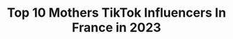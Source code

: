---
title: Top 10 Mothers TikTok Influencers In France in 2023
description: >-
  Find top mothers TikTok influencers in France in 2023. Most popular hashtags: #pourtoi #foryou #tiktok #humour.
platform: TikTok
hits: 44
text_top: See the most popular TikTok profiles on inBeat.
text_bottom: Our database has 44 TikTok influencers like this in France for you to collaborate.
profiles:
  - username: "minibulle__"
    fullname: >-
      Minibulle__
    bio: >-
      Instagram : @minibulle__
    location: "France"
    followers: 50300
    engagement: 441
    commentsToLikes: 0.041842
    id: ck9rnrdq38wxy0j78od9isafa
    verified: false
    hashtags: "#stayathome, #foryou, #humour, #femme"
  - username: "thecameleongirl"
    fullname: >-
      Mrs Malfoy -Snape - Swan 🦢
    bio: >-
      🎬ᴀᴄᴛʀᴇꜱꜱ- ᴍᴏᴅᴇʟ 🇨🇵 🇬🇧 ᴅᴜᴇᴛ ᴀʀᴇ ᴡᴇʟᴄᴏᴍᴇ💕 Enquêtrice Paranormal 🔮 I am 29.
    location: "France"
    followers: 80000
    engagement: 2824
    commentsToLikes: 0.042850
    id: ck83yre42v1ba0j78el9j9fpm
    verified: false
    hashtags: "#narcissamalfoy, #narcissablack, #duo, #bellatrixlestrange"
  - username: "anayeth_ripon"
    fullname: >-
      ‘’Anayeth_Ripon’’
    bio: >-
      🙏❤️🇧🇩🥰🇫🇷❤️🙏 Fb//riponahmed90 একটু হাসি খুশির জন্য আমার এই TikTok ! Tnx
    location: "France"
    followers: 7238
    engagement: 2142
    commentsToLikes: 0.320593
    id: ckcdfd9886kgt0j23okvg73l4
    verified: false
    hashtags: "#comedy, #parisiensam, #sylhet, #saintcloud"
  - username: "leoleeew"
    fullname: >-
      Famacito
    bio: >-
      🌊🏄 Montpellieeeeer
    location: "France"
    followers: 39000
    engagement: 2033
    commentsToLikes: 0.023330
    id: ckb0eyerp77s10j23v7v5hhm4
    verified: false
    hashtags: "#lycee, #pourtoi, #foryou, #crush"
  - username: "ma_dblc"
    fullname: >-
      mathylde_dblc🍎
    bio: >-
      Nice🌅 IG: ma_dblc 👆🏼 25/12/04🥰
    location: "France"
    followers: 38400
    engagement: 1244
    commentsToLikes: 0.111385
    id: ckdmtdn8yaikm0j23xak2rk4w
    verified: false
    hashtags: "#pourtoi, #foryou, #sun, #tiktok"
  - username: "kuikui921"
    fullname: >-
      Kuikui
    bio: >-
      Thanks a lot❤️ Gros bisous💗 📧 : kuikuiparis@gmail.com
    location: "France"
    followers: 107400
    engagement: 2434
    commentsToLikes: 0.014160
    id: ckamf6yo66r5f0i78ogrzshiv
    verified: false
    hashtags: "#maman, #chinois, #com, #tiktok"
  - username: "margauxtheparisian"
    fullname: >-
      ✨Follow my Instagram ✨
    bio: >-
      28 k les guys ! Venez sur Insta ( je répond au MP) 📩margauxctn@outlook.fr Paris
    location: "France"
    followers: 28400
    engagement: 2260
    commentsToLikes: 0.028311
    id: ckb0eye9177o90j231f78tybz
    verified: false
    hashtags: "#netflix, #viral, #humour, #foryoupage"
  - username: "apuissance2"
    fullname: >-
      A puissance 2
    bio: >-
      Abonnez-vous sur youtube : A puissance 2 Insta/ fb : a_puissance_2
    location: "France"
    followers: 31300
    engagement: 1748
    commentsToLikes: 0.017353
    id: ck9shjf8ntqwn0j78pkxw8qhd
    verified: false
    hashtags: "#actors, #prank, #drunk, #music"
  - username: "foodvsfashion"
    fullname: >-
      Food Vs Fashion 😘
    bio: >-
      Bientôt 25K !!!! 🛎 Active la 🛎
    location: "France"
    followers: 25000
    engagement: 1019
    commentsToLikes: 0.071300
    id: ckbky6o45uc170j23nbncbx1a
    verified: false
    hashtags: "#trending, #transition, #foryoupage, #pourtoi"
  - username: "jeanoff_"
    fullname: >-
      Jean
    bio: >-
      Ressemblance/20 Je me transforme en tout IG: @stadler.jg
    location: "France"
    followers: 71400
    engagement: 2332
    commentsToLikes: 0.014697
    id: ckczwcc666d2u0j2367z6tapu
    verified: false
    hashtags: "#pourtoii, #foryou, #pourtoi, #fyp"
---